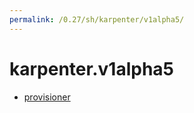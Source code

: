 ```yaml
---
permalink: /0.27/sh/karpenter/v1alpha5/
---
```


# karpenter.v1alpha5



* [provisioner](provisioner.md)
